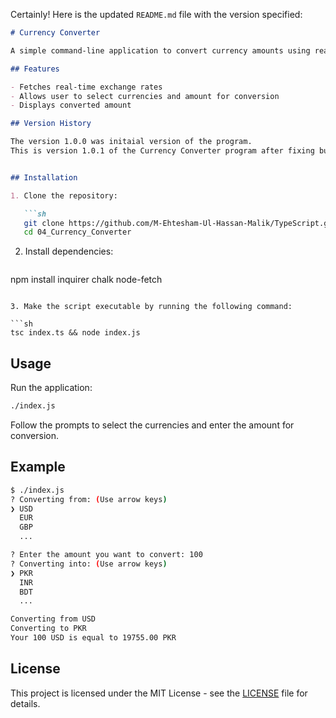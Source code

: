 Certainly! Here is the updated `README.md` file with the version specified:

```markdown
# Currency Converter

A simple command-line application to convert currency amounts using real-time exchange rates. Built with TypeScript, Inquirer, Chalk, and Node Fetch.

## Features

- Fetches real-time exchange rates
- Allows user to select currencies and amount for conversion
- Displays converted amount

## Version History

The version 1.0.0 was initaial version of the program.
This is version 1.0.1 of the Currency Converter program after fixing bugs.


## Installation

1. Clone the repository:

   ```sh
   git clone https://github.com/M-Ehtesham-Ul-Hassan-Malik/TypeScript.git
   cd 04_Currency_Converter
   ```

2. Install dependencies:

   ```sh
  npm install inquirer chalk node-fetch

   ```

3. Make the script executable by running the following command:

   ```sh
   tsc index.ts && node index.js
   ```

## Usage

Run the application:

```sh
./index.js
```

Follow the prompts to select the currencies and enter the amount for conversion.

## Example

```sh
$ ./index.js
? Converting from: (Use arrow keys)
❯ USD 
  EUR 
  GBP 
  ... 

? Enter the amount you want to convert: 100
? Converting into: (Use arrow keys)
❯ PKR 
  INR 
  BDT 
  ... 

Converting from USD
Converting to PKR
Your 100 USD is equal to 19755.00 PKR
```

## License

This project is licensed under the MIT License - see the [LICENSE](LICENSE) file for details.
```


